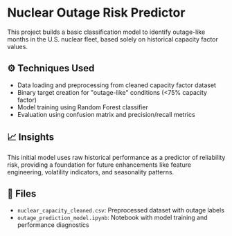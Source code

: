 # Nuclear Outage Risk Predictor

This project builds a basic classification model to identify outage-like months in the U.S. nuclear fleet, based solely on historical capacity factor values.

## ⚙️ Techniques Used
- Data loading and preprocessing from cleaned capacity factor dataset
- Binary target creation for "outage-like" conditions (<75% capacity factor)
- Model training using Random Forest classifier
- Evaluation using confusion matrix and precision/recall metrics

## 📈 Insights
This initial model uses raw historical performance as a predictor of reliability risk, providing a foundation for future enhancements like feature engineering, volatility indicators, and seasonality patterns.

## 📁 Files
- `nuclear_capacity_cleaned.csv`: Preprocessed dataset with outage labels
- `outage_prediction_model.ipynb`: Notebook with model training and performance diagnostics

